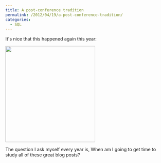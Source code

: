 ```yaml
---
title: A post-conference tradition
permalink: /2012/04/19/a-post-conference-tradition/
categories:
  - SQL
---
```

It's nice that this happened again this year:

[<img src="http://www.xaprb.com/blog/wp-content/uploads/2012/04/google-reader-279x300.png" alt="" title="google-reader" width="279" height="300" class="alignnone size-medium wp-image-2726" />][1]

The question I ask myself every year is, When am I going to get time to study all of these great blog posts?

 [1]: http://www.xaprb.com/blog/wp-content/uploads/2012/04/google-reader.png
